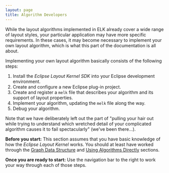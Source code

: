 ```yaml
---
layout: page
title: Algorithm Developers
---
```

While the layout algorithms implemented in ELK already cover a wide range of layout styles, your particular application may have more specific requirements. In these cases, it may become necessary to implement your own layout algorithm, which is what this part of the documentation is all about.

Implementing your own layout algorithm basically consists of the following steps:

1. Install the _Eclipse Layout Kernel SDK_ into your Eclipse development environment.
1. Create and configure a new Eclipse plug-in project.
1. Create and register a `melk` file that describes your algorithm and its support of layout properties.
1. Implement your algorithm, updating the `melk` file along the way.
1. Debug your algorithm.

Note that we have deliberately left out the part of "pulling your hair out while trying to understand which wretched detail of your complicated algorithm causes it to fail spectacularly" (we've been there...).

**Before you start:**
This section assumes that you have basic knowledge of how the _Eclipse Layout Kernel_ works. You should at least have worked through the [Graph Data Structure](Graph-Data-Structure) and [Using Algorithms Directly](Using-Algorithms-Directly) sections.

**Once you are ready to start:**
Use the navigation bar to the right to work your way through each of those steps.

